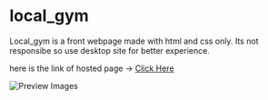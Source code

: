 # local_gym
Local_gym is a front webpage made with html and css only. Its not responsibe so use desktop site for better experience.

here is the link of hosted page -> [Click Here](https://dhbikzbeagudhqegqgqn9g-on.drv.tw/Web%20development%20Projects/Local%20gym/Localgym.html
)



![Preview Images](https://github.com/utkarshgupta04092003/local_gym/blob/main/preview.jpg)
